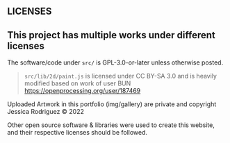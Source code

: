 ## LICENSES

This project has multiple works under different licenses
---------

The software/code under `src/` is GPL-3.0-or-later unless otherwise posted.

> `src/lib/2d/paint.js` is licensed under CC BY-SA 3.0 and is heavily modified based on work of user BUN https://openprocessing.org/user/187469


Uploaded Artwork in this portfolio (img/gallery) are private and copyright Jessica Rodriguez © 2022


Other open source software & libraries were used to create this website, and their respective licenses should be followed.
